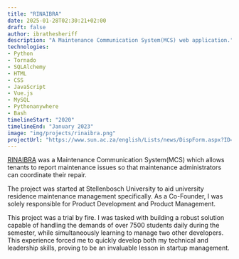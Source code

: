 ```yaml
---
title: "RINAIBRA"
date: 2025-01-28T02:30:21+02:00
draft: false
author: ibrathesheriff
description: "A Maintenance Communication System(MCS) web application."
technologies:
- Python
- Tornado
- SQLAlchemy
- HTML
- CSS
- JavaScript
- Vue.js
- MySQL
- Pythonanywhere
- Bash
timelineStart: "2020"
timelineEnd: "January 2023"
image: "img/projects/rinaibra.png"
projectUrl: "https://www.sun.ac.za/english/Lists/news/DispForm.aspx?ID=8988"
---
```

[RINAIBRA](https://www.sun.ac.za/english/Lists/news/DispForm.aspx?ID=8988) was a Maintenance Communication System(MCS) which allows tenants to report maintenance issues so that maintenance administrators can coordinate their repair.

The project was started at Stellenbosch University to aid university residence maintenance management specifically. As a Co-Founder, I was solely responsible for Product Development and Product Management.

This project was a trial by fire. I was tasked with building a robust solution capable of handling the demands of over 7500 students daily during the semester, while simultaneously learning to manage two other developers. This experience forced me to quickly develop both my technical and leadership skills, proving to be an invaluable lesson in startup management.